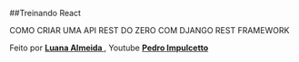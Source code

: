 ##Treinando React

COMO CRIAR UMA API REST DO ZERO COM DJANGO REST FRAMEWORK

Feito por **[ Luana Almeida ](https://github.com/luanaAlm)** , Youtube **[ Pedro Impulcetto ](https://www.youtube.com/watch?v=wtl8ZyCbTbg&t=68s)**
